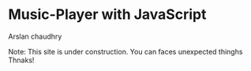 # Music-Player with JavaScript
Arslan chaudhry

Note:
This site is under construction. You can faces unexpected thinghs
Thnaks!

